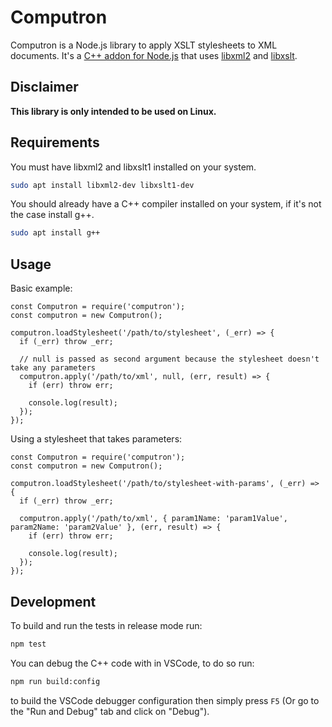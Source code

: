 # Computron
Computron is a Node.js library to apply XSLT stylesheets to XML documents. It's a [C++ addon for Node.js](https://nodejs.org/api/addons.html) that uses [libxml2](http://www.xmlsoft.org/) and [libxslt](http://xmlsoft.org/libxslt/).

## Disclaimer
**This library is only intended to be used on Linux.**

## Requirements
You must have libxml2 and libxslt1 installed on your system.
```bash
sudo apt install libxml2-dev libxslt1-dev
```

You should already have a C++ compiler installed on your system, if it's not the case install g++.
```bash
sudo apt install g++
```

## Usage
Basic example:
```JS
const Computron = require('computron');
const computron = new Computron();

computron.loadStylesheet('/path/to/stylesheet', (_err) => {
  if (_err) throw _err;

  // null is passed as second argument because the stylesheet doesn't take any parameters
  computron.apply('/path/to/xml', null, (err, result) => {
    if (err) throw err;

    console.log(result);
  });
});
```

Using a stylesheet that takes parameters:
```JS
const Computron = require('computron');
const computron = new Computron();

computron.loadStylesheet('/path/to/stylesheet-with-params', (_err) => {
  if (_err) throw _err;

  computron.apply('/path/to/xml', { param1Name: 'param1Value', param2Name: 'param2Value' }, (err, result) => {
    if (err) throw err;

    console.log(result);
  });
});
```

## Development
To build and run the tests in release mode run:
```bash
npm test
```

You can debug the C++ code with in VSCode, to do so run:
```bash
npm run build:config
```
to build the VSCode debugger configuration then simply press `F5` (Or go to the "Run and Debug" tab and click on "Debug").
